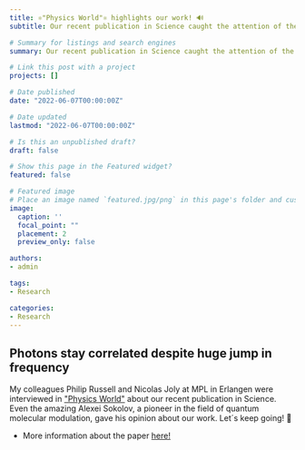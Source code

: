 ```yaml
---
title: ⚛"Physics World"⚛ highlights our work! 🔊
subtitle: Our recent publication in Science caught the attention of the celebrated outreach magazine "Physics World"

# Summary for listings and search engines
summary: Our recent publication in Science caught the attention of the celebrated outreach magazine "Physics World"

# Link this post with a project
projects: []

# Date published
date: "2022-06-07T00:00:00Z"

# Date updated
lastmod: "2022-06-07T00:00:00Z"

# Is this an unpublished draft?
draft: false

# Show this page in the Featured widget?
featured: false

# Featured image
# Place an image named `featured.jpg/png` in this page's folder and customize its options here.
image:
  caption: ''
  focal_point: ""
  placement: 2
  preview_only: false

authors:
- admin

tags:
- Research

categories:
- Research
---
```


## Photons stay correlated despite huge jump in frequency

My colleagues Philip Russell and Nicolas Joly at MPL in Erlangen were interviewed in ["Physics World"](https://physicsworld.com/a/photons-stay-entangled-despite-huge-jump-in-frequency/) about our recent publication in Science. Even the amazing Alexei Sokolov, a pioneer in the field of quantum molecular modulation, gave his opinion about our work. Let´s keep going! 🙌

- More information about the paper [here!](/publication/2022_quantumsrs_tyumenev_science/)
